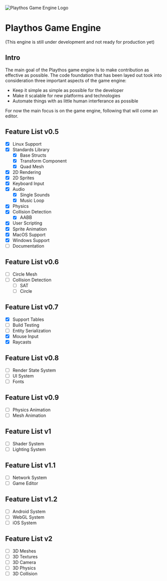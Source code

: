 ![Playthos Game Engine Logo](http://www.autovelop.com/playthos-git.png)

#  Playthos Game Engine
(This engine is still under development and not ready for production yet)

## Intro
The main goal of the Playthos game engine is to make contribution as effective as possible. The code foundation that has been layed out took into consideration three important aspects of the game engine:
- Keep it simple as simple as possible for the developer
- Make it scalable for new platforms and technologies
- Automate things with as little human interferance as possible

For now the main focus is on the game engine, following that will come an editor.

## Feature List v0.5
- [x] Linux Support
- [x] Standards Library
  - [x] Base Structs
  - [x] Transform Component
  - [x] Quad Mesh
- [x] 2D Rendering
- [x] 2D Sprites
- [x] Keyboard Input
- [x] Audio
  - [x] Single Sounds
  - [x] Music Loop
- [x] Physics
- [x] Collision Detection
  - [x] AABB
- [x] User Scripting
- [x] Sprite Animation
- [x] MacOS Support
- [x] Windows Support
- [ ] Documentation

## Feature List v0.6
- [ ] Circle Mesh
- [ ] Collision Detection
  - [ ] SAT
  - [ ] Circle
  
## Feature List v0.7
- [x] Support Tables
- [ ] Build Testing
- [ ] Entity Serialization
- [x] Mouse Input
- [x] Raycasts

## Feature List v0.8
- [ ] Render State System
- [ ] UI System
- [ ] Fonts

## Feature List v0.9
- [ ] Physics Animation
- [ ] Mesh Animation

## Feature List v1
- [ ] Shader System
- [ ] Lighting System

## Feature List v1.1
- [ ] Network System
- [ ] Game Editor

## Feature List v1.2
- [ ] Android System
- [ ] WebGL System
- [ ] iOS System

## Feature List v2
- [ ] 3D Meshes
- [ ] 3D Textures
- [ ] 3D Camera
- [ ] 3D Physics
- [ ] 3D Collision

